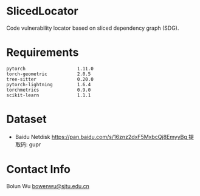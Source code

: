 # SlicedLocator
Code vulnerability locator based on sliced dependency graph (SDG).

# Requirements
```
pytorch                   1.11.0
torch-geometric           2.0.5
tree-sitter               0.20.0
pytorch-lightning         1.6.4 
torchmetrics              0.9.0
scikit-learn              1.1.1
```

# Dataset
- Baidu Netdisk
[https://pan.baidu.com/s/16znz2dxF5MxbcQj8EmyyBg ](https://pan.baidu.com/s/16znz2dxF5MxbcQj8EmyyBg) 提取码: gupr

# Contact Info
Bolun Wu
[bowenwu@sjtu.edu.cn](mailto:bowenwu@sjtu.edu.cn)
